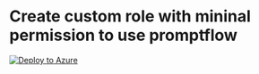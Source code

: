 # Create custom role with mininal permission to use promptflow
[![Deploy to Azure](https://aka.ms/deploytoazurebutton)](https%3A%2F%2Fgithub.com%2Fcloga%2Fazure-quickstart-templates%2Fblob%2Flochen%2Fpromptflow%2Fquickstarts%2Fmicrosoft.machinelearningservices%2Fmachine-learning-prompt-flow%2Fcreate-custom-role%2Fazuredeploy.json)